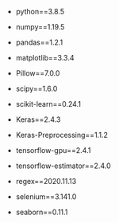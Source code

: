 * python==3.8.5

* numpy==1.19.5

* pandas==1.2.1

* matplotlib==3.3.4

* Pillow==7.0.0

* scipy==1.6.0

* scikit-learn==0.24.1

* Keras==2.4.3

* Keras-Preprocessing==1.1.2

* tensorflow-gpu==2.4.1

* tensorflow-estimator==2.4.0

* regex==2020.11.13

* selenium==3.141.0

* seaborn==0.11.1
